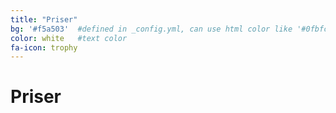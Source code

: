 ```yaml
---
title: "Priser"
bg: '#f5a503'  #defined in _config.yml, can use html color like '#0fbfcf'
color: white   #text color
fa-icon: trophy
---
```


# Priser